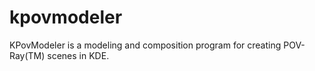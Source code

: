 kpovmodeler
===========

KPovModeler is a modeling and composition program for creating POV-Ray(TM) scenes in KDE.
